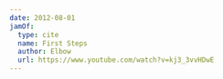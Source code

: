 ```yaml
---
date: 2012-08-01
jamOf:
  type: cite
  name: First Steps
  author: Elbow
  url: https://www.youtube.com/watch?v=kj3_3vvHDwE
---
```

